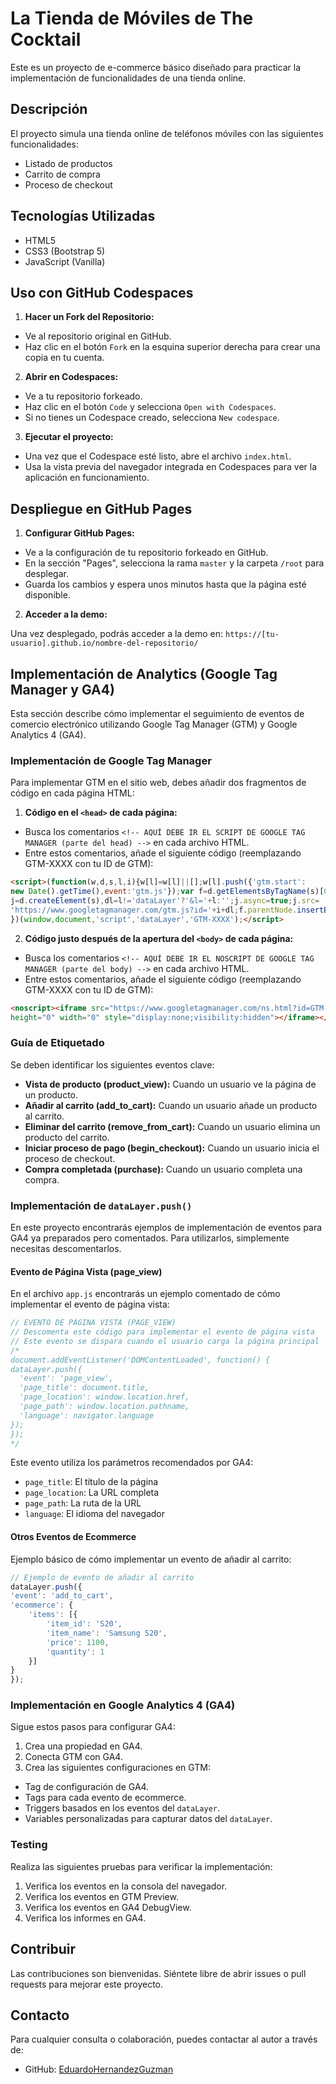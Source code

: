 # La Tienda de Móviles de The Cocktail

Este es un proyecto de e-commerce básico diseñado para practicar la implementación de funcionalidades de una tienda online.

## Descripción

El proyecto simula una tienda online de teléfonos móviles con las siguientes funcionalidades:
- Listado de productos
- Carrito de compra
- Proceso de checkout

## Tecnologías Utilizadas

- HTML5
- CSS3 (Bootstrap 5)
- JavaScript (Vanilla)

## Uso con GitHub Codespaces

1. **Hacer un Fork del Repositorio:**

- Ve al repositorio original en GitHub.
- Haz clic en el botón `Fork` en la esquina superior derecha para crear una copia en tu cuenta.

2. **Abrir en Codespaces:**

- Ve a tu repositorio forkeado.
- Haz clic en el botón `Code` y selecciona `Open with Codespaces`.
- Si no tienes un Codespace creado, selecciona `New codespace`.

3. **Ejecutar el proyecto:**

- Una vez que el Codespace esté listo, abre el archivo `index.html`.
- Usa la vista previa del navegador integrada en Codespaces para ver la aplicación en funcionamiento.

## Despliegue en GitHub Pages

1. **Configurar GitHub Pages:**

- Ve a la configuración de tu repositorio forkeado en GitHub.
- En la sección "Pages", selecciona la rama `master` y la carpeta `/root` para desplegar.
- Guarda los cambios y espera unos minutos hasta que la página esté disponible.

2. **Acceder a la demo:**

Una vez desplegado, podrás acceder a la demo en: `https://[tu-usuario].github.io/nombre-del-repositorio/`

## Implementación de Analytics (Google Tag Manager y GA4)

Esta sección describe cómo implementar el seguimiento de eventos de comercio electrónico utilizando Google Tag Manager (GTM) y Google Analytics 4 (GA4).

### Implementación de Google Tag Manager

Para implementar GTM en el sitio web, debes añadir dos fragmentos de código en cada página HTML:

1. **Código en el `<head>` de cada página:**
 - Busca los comentarios `<!-- AQUÍ DEBE IR EL SCRIPT DE GOOGLE TAG MANAGER (parte del head) -->` en cada archivo HTML.
 - Entre estos comentarios, añade el siguiente código (reemplazando GTM-XXXX con tu ID de GTM):

```html
<script>(function(w,d,s,l,i){w[l]=w[l]||[];w[l].push({'gtm.start':
new Date().getTime(),event:'gtm.js'});var f=d.getElementsByTagName(s)[0],
j=d.createElement(s),dl=l!='dataLayer'?'&l='+l:'';j.async=true;j.src=
'https://www.googletagmanager.com/gtm.js?id='+i+dl;f.parentNode.insertBefore(j,f);
})(window,document,'script','dataLayer','GTM-XXXX');</script>
```

2. **Código justo después de la apertura del `<body>` de cada página:**
 - Busca los comentarios `<!-- AQUÍ DEBE IR EL NOSCRIPT DE GOOGLE TAG MANAGER (parte del body) -->` en cada archivo HTML.
 - Entre estos comentarios, añade el siguiente código (reemplazando GTM-XXXX con tu ID de GTM):

```html
<noscript><iframe src="https://www.googletagmanager.com/ns.html?id=GTM-XXXX"
height="0" width="0" style="display:none;visibility:hidden"></iframe></noscript>
```



### Guía de Etiquetado

Se deben identificar los siguientes eventos clave:

- **Vista de producto (product_view):** Cuando un usuario ve la página de un producto.
- **Añadir al carrito (add_to_cart):** Cuando un usuario añade un producto al carrito.
- **Eliminar del carrito (remove_from_cart):** Cuando un usuario elimina un producto del carrito.
- **Iniciar proceso de pago (begin_checkout):** Cuando un usuario inicia el proceso de checkout.
- **Compra completada (purchase):** Cuando un usuario completa una compra.

### Implementación de `dataLayer.push()`

En este proyecto encontrarás ejemplos de implementación de eventos para GA4 ya preparados pero comentados. Para utilizarlos, simplemente necesitas descomentarlos.

#### Evento de Página Vista (page_view)

En el archivo `app.js` encontrarás un ejemplo comentado de cómo implementar el evento de página vista:

```javascript
// EVENTO DE PÁGINA VISTA (PAGE_VIEW)
// Descomenta este código para implementar el evento de página vista
// Este evento se dispara cuando el usuario carga la página principal
/*
document.addEventListener('DOMContentLoaded', function() {
dataLayer.push({
  'event': 'page_view',
  'page_title': document.title,
  'page_location': window.location.href,
  'page_path': window.location.pathname,
  'language': navigator.language
});
});
*/
```
Este evento utiliza los parámetros recomendados por GA4:
- `page_title`: El título de la página
- `page_location`: La URL completa
- `page_path`: La ruta de la URL
- `language`: El idioma del navegador

#### Otros Eventos de Ecommerce

Ejemplo básico de cómo implementar un evento de añadir al carrito:

```javascript
// Ejemplo de evento de añadir al carrito
dataLayer.push({
'event': 'add_to_cart',
'ecommerce': {
    'items': [{
        'item_id': 'S20',
        'item_name': 'Samsung S20',
        'price': 1100,
        'quantity': 1
    }]
}
});
```


### Implementación en Google Analytics 4 (GA4)

Sigue estos pasos para configurar GA4:

1. Crea una propiedad en GA4.
2. Conecta GTM con GA4.
3. Crea las siguientes configuraciones en GTM:
* Tag de configuración de GA4.
* Tags para cada evento de ecommerce.
* Triggers basados en los eventos del `dataLayer`.
* Variables personalizadas para capturar datos del `dataLayer`.

### Testing

Realiza las siguientes pruebas para verificar la implementación:

1. Verifica los eventos en la consola del navegador.
2. Verifica los eventos en GTM Preview.
3. Verifica los eventos en GA4 DebugView.
4. Verifica los informes en GA4.

## Contribuir

Las contribuciones son bienvenidas. Siéntete libre de abrir issues o pull requests para mejorar este proyecto.

## Contacto

Para cualquier consulta o colaboración, puedes contactar al autor a través de:

- GitHub: [EduardoHernandezGuzman](https://github.com/EduardoHernandezGuzman)
